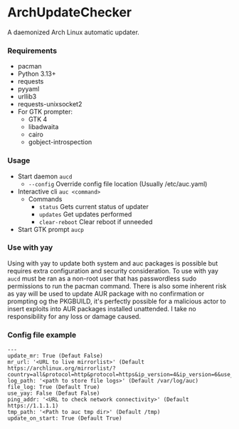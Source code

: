 # ArchUpdateChecker

A daemonized Arch Linux automatic updater.

### Requirements
* pacman
* Python 3.13+
* requests
* pyyaml
* urllib3
* requests-unixsocket2
* For GTK prompter:
  * GTK 4
  * libadwaita
  * cairo
  * gobject-introspection

### Usage
* Start daemon `aucd`
  * `--config` Override config file location (Usually /etc/auc.yaml)
* Interactive cli `auc <command>`
  * Commands
    * `status` Gets current status of updater
    * `updates` Get updates performed
    * `clear-reboot` Clear reboot if unneeded
* Start GTK prompt `aucp` 

### Use with yay
Using with yay to update both system and auc packages is possible but requires extra configuration and security consideration. To use with yay `aucd` must be ran as a non-root user that has passwordless sudo permissions to run the pacman command. There is also some inherent risk as yay will be used to update AUR package with no confirmation or prompting og the PKGBUILD, it's perfectly possible for a malicious actor to insert exploits into AUR packages installed unattended. I take no responsibility for any loss or damage caused.

### Config file example
```
---
update_mr: True (Defaut False)
mr_url: '<URL to live mirrorlist>' (Default https://archlinux.org/mirrorlist/?country=all&protocol=http&protocol=https&ip_version=4&ip_version=6&use_mirror_status=on)
log_path: '<path to store file logs>' (Default /var/log/auc)
file_log: True (Default True)
use_yay: False (Defaut False)
ping_addr: '<URL to check network connectivity>' (Default https://1.1.1.1)
tmp_path: '<Path to auc tmp dir>' (Default /tmp)
update_on_start: True (Default True)
```
